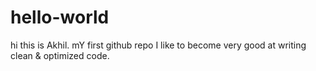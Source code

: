 # hello-world
hi this is Akhil.
mY first github repo
I like to become very good at writing clean & optimized code.
